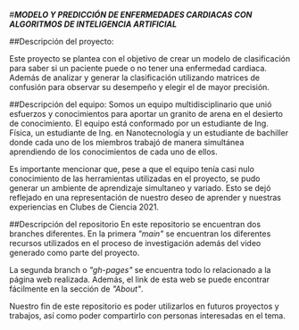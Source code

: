 #**_MODELO Y PREDICCIÓN DE ENFERMEDADES CARDIACAS CON ALGORITMOS DE INTELIGENCIA ARTIFICIAL_**

##Descripción del proyecto:

Este proyecto se plantea con el objetivo de crear un modelo de clasificación para saber si un paciente puede o no tener una enfermedad cardiaca. Además de analizar y generar la clasificación utilizando matrices de confusión para observar su desempeño y elegir el de mayor precisión.

##Descripción del equipo:
Somos un equipo multidisciplinario que unió esfuerzos y conocimientos para aportar un granito de arena en el desierto de conocimiento. El equipo está conformado por un estudiante de Ing. Física, un estudiante de Ing. en Nanotecnología y un estudiante de bachiller donde cada uno de los miembros trabajó de manera simultánea aprendiendo de los conocimientos de cada uno de ellos.

Es importante mencionar que, pese a que el equipo tenía casi nulo conocimiento de las herramientas utilizadas en el proyecto, se pudo generar un ambiente de aprendizaje simultaneo y variado. Esto se dejó reflejado en una representación de nuestro deseo de aprender y nuestras experiencias en Clubes de Ciencia 2021.

##Descripción del repositorio
En este repositorio se encuentran dos branches diferentes. En la primera _"main"_ se encuentran los diferentes recursos utilizados en el proceso de investigación además del video generado como parte del proyecto.

La segunda branch o _"gh-pages"_ se encuentra todo lo relacionado a la página web realizada. Además, el link de esta web se puede encontrar fácilmente en la sección de _"About"_.

Nuestro fin de este repositorio es poder utilizarlos en futuros proyectos y trabajos, así como poder compartirlo con personas interesadas en el tema.
